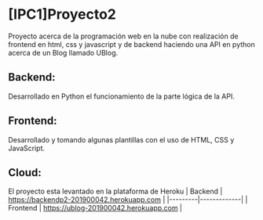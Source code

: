 # [IPC1]Proyecto2

Proyecto acerca de la programación web en la nube con realización de frontend en html, css y javascript y de backend haciendo una API en python acerca de un Blog llamado UBlog. 

## Backend:
Desarrollado en Python el funcionamiento de la parte lógica de la API.

## Frontend:
Desarrollado y tomando algunas plantillas con el uso de HTML, CSS y JavaScript.

## Cloud:
El proyecto esta levantado en la plataforma de Heroku
| Backend | https://backendp2-201900042.herokuapp.com	|
|---------|-------------|
| Frontend | https://ublog-201900042.herokuapp.com	|
